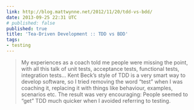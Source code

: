 ```yaml
---
link: http://blog.mattwynne.net/2012/11/20/tdd-vs-bdd/
date: 2013-09-25 22:31 UTC
# published: false
published: true
title: 'Tea-Driven Development :: TDD vs BDD'
tags:
- testing
---
```


> My experiences as a coach told me people were missing the point, with all this talk of unit tests, acceptance tests, functional tests, integration tests… Kent Beck’s style of TDD is a very smart way to develop software, so I tried removing the word “test” when I was coaching it, replacing it with things like behaviour, examples, scenarios etc. The result was very encouraging: People seemed to “get” TDD much quicker when I avoided referring to testing.
